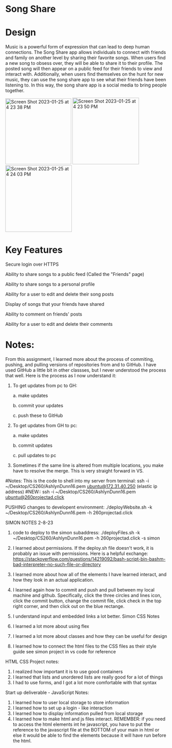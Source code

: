 # Song Share

# Design
Music is a powerful form of expression that can lead to deep human connections. The Song Share app allows individuals to connect with friends and family on another level by sharing their favorite songs. When users find a new song to obsess over, they will be able to share it to their profile. The posted song will then appear on a public feed for their friends to view and interact with. Additionally, when users find themselves on the hunt for new music, they can use the song share app to see what their friends have been listening to. In this way, the song share app is a social media to bring people together. 

<img width="205" alt="Screen Shot 2023-01-25 at 4 23 38 PM" src="https://user-images.githubusercontent.com/97192252/214715683-f6a3f161-43b0-4702-b774-c096d2c492cc.png">
<img width="207" alt="Screen Shot 2023-01-25 at 4 23 50 PM" src="https://user-images.githubusercontent.com/97192252/214715715-905a3bf4-1be3-4af7-897b-a9ea515b1459.png">
<img width="207" alt="Screen Shot 2023-01-25 at 4 24 03 PM" src="https://user-images.githubusercontent.com/97192252/214715747-3a04137d-a1ad-4ae3-a889-6be50aeec4ff.png">


# Key Features
Secure login over HTTPS 

Ability to share songs to a public feed (Called the "Friends" page)

Ability to share songs to a personal profile

Ability for a user to edit and delete their song posts

Display of songs that your friends have shared

Ability to comment on friends' posts

Ability for a user to edit and delete their comments

# Notes:
From this assignment, I learned more about the process of commiting, pushing, and pulling versions of repositories from and to GitHub. I have used GitHub a little bit in other classses, but I never understood the process that well. Here is the process as I now understand it:

1. To get updates from pc to GH:

    a. make updates

    b. commit your updates

    c. push these to GitHub


2. To get updates from GH to pc:

    a. make updates

    b. commit updates

    c. pull updates to pc
    

3. Sometimes if the same line is altered from multiple locations, you make have to resolve the merge. This is very straight forward in VS. 




#Notes: This is the code to shell into my server from terminal: ssh -i ~/Desktop/CS260/AshlynDunn16.pem ubuntu@172.31.40.250 (elastic ip address)
#NEW:: ssh -i ~/Desktop/CS260/AshlynDunn16.pem ubuntu@260projectad.click

PUSHING changes to developent environment: ./deployWebsite.sh -k ~/Desktop/CS260/AshlynDunn16.pem -h 260projectad.click

SIMON NOTES 2-8-23

1. code to deploy to the simon subaddress: ./deployFiles.sh -k ~/Desktop/CS260/AshlynDunn16.pem -h 260projectad.click -s simon
2. I learned about permissions. If the deploy.sh file doesn't work, it is probably an issue with permissions. Here is a helpful exchange: https://stackoverflow.com/questions/14219092/bash-script-bin-bashm-bad-interpreter-no-such-file-or-directory
3. I learned more about how all of the elements I have learned interact, and how they look in an actual application.
4. I learned again how to commit and push and pull between my local machine and github. Specifically, click the three circles and lines icon, click the commit button, change the commit file, click check in the top right corner, and then click out on the blue rectange.
5. I understand input and embedded links a lot better.
Simon CSS Notes

1. I learned a lot more about using flex
2. I learned a lot more about classes and how they can be useful for design
3. I learned how to connect the html files to the CSS files as their style guide
see simon project in vs code for reference


HTML CSS Project notes:
1. I realized how important it is to use good containers
2. I learned that lists and unordered lists are really good for a lot of things
3. I had to use forms, and I got a lot more comfortable with that syntax


Start up deliverable - JavaScript Notes:
1. I learned how to user local storage to store information
2. I learned how to set up a login - like interaction
3. I learned how to display information pulled from local storage
4. I learned how to make html and js files interact. REMEMBER: if you need to access the html elements int he javascript, you have to put the reference to the javascript file at the BOTTOM of your main in html or else it would be able to find the elements because it will have run before the html. 
